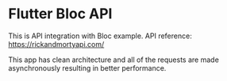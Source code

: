 # Flutter Bloc API

This is API integration with Bloc example.
API reference: https://rickandmortyapi.com/

This app has clean architecture and all of the requests are made asynchronously resulting in better performance.

